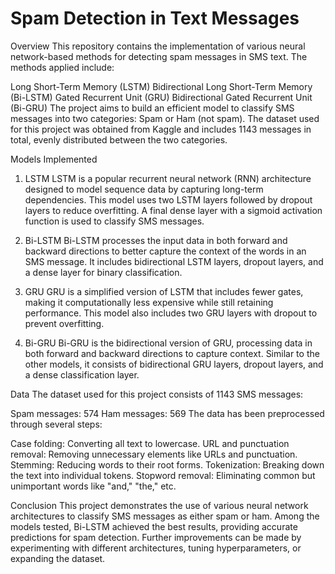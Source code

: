 # Spam Detection in Text Messages
Overview
This repository contains the implementation of various neural network-based methods for detecting spam messages in SMS text. The methods applied include:

Long Short-Term Memory (LSTM)
Bidirectional Long Short-Term Memory (Bi-LSTM)
Gated Recurrent Unit (GRU)
Bidirectional Gated Recurrent Unit (Bi-GRU)
The project aims to build an efficient model to classify SMS messages into two categories: Spam or Ham (not spam). The dataset used for this project was obtained from Kaggle and includes 1143 messages in total, evenly distributed between the two categories.

Models Implemented
1. LSTM
LSTM is a popular recurrent neural network (RNN) architecture designed to model sequence data by capturing long-term dependencies. This model uses two LSTM layers followed by dropout layers to reduce overfitting. A final dense layer with a sigmoid activation function is used to classify SMS messages.

2. Bi-LSTM
Bi-LSTM processes the input data in both forward and backward directions to better capture the context of the words in an SMS message. It includes bidirectional LSTM layers, dropout layers, and a dense layer for binary classification.

3. GRU
GRU is a simplified version of LSTM that includes fewer gates, making it computationally less expensive while still retaining performance. This model also includes two GRU layers with dropout to prevent overfitting.

4. Bi-GRU
Bi-GRU is the bidirectional version of GRU, processing data in both forward and backward directions to capture context. Similar to the other models, it consists of bidirectional GRU layers, dropout layers, and a dense classification layer.

Data
The dataset used for this project consists of 1143 SMS messages:

Spam messages: 574
Ham messages: 569
The data has been preprocessed through several steps:

Case folding: Converting all text to lowercase.
URL and punctuation removal: Removing unnecessary elements like URLs and punctuation.
Stemming: Reducing words to their root forms.
Tokenization: Breaking down the text into individual tokens.
Stopword removal: Eliminating common but unimportant words like "and," "the," etc.

Conclusion
This project demonstrates the use of various neural network architectures to classify SMS messages as either spam or ham. Among the models tested, Bi-LSTM achieved the best results, providing accurate predictions for spam detection. Further improvements can be made by experimenting with different architectures, tuning hyperparameters, or expanding the dataset.
